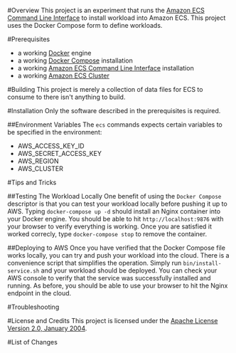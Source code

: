 #Overview
This project is an experiment that runs the [Amazon ECS Command Line Interface](https://github.com/aws/amazon-ecs-cli/) 
to install workload into Amazon ECS.  This project uses the Docker Compose form to define workloads.

#Prerequisites
* a working [Docker](http://docker.io) engine
* a working [Docker Compose](http://docker.io) installation
* a working [Amazon ECS Command Line Interface](https://github.com/aws/amazon-ecs-cli/) installation
* a working [Amazon ECS Cluster](https://aws.amazon.com/ecs/)

#Building
This project is merely a collection of data files for ECS to consume to there isn't anything to build.

#Installation
Only the software described in the prerequisites is required.

##Environment Variables
The `ecs` commands expects certain variables to be specified in the environment:

* AWS_ACCESS_KEY_ID
* AWS_SECRET_ACCESS_KEY
* AWS_REGION
* AWS_CLUSTER

#Tips and Tricks

##Testing The Workload Locally
One benefit of using the `Docker Compose` descriptor is that you can test your workload locally before pushing it up 
to AWS.  Typing `docker-compose up -d` should install an Nginx container into your Docker engine. You should be able 
to hit `http://localhost:9876` with your browser to verify everything is working.  Once you are satisfied it worked
correcly, type `docker-compose stop` to remove the container.

##Deploying to AWS
Once you have verified that the Docker Compose file works locally, you can try and push your workload into the cloud. 
There is a convenience script that simplifies the operation.  Simply run `bin/install-service.sh` and your workload 
should be deployed.  You can check your AWS console to verify that the service was successfully installed and running. 
As before, you should be able to use your browser to hit the Nginx endpoint in the cloud.

#Troubleshooting

#License and Credits
This project is licensed under the [Apache License Version 2.0, January 2004](http://www.apache.org/licenses/).

#List of Changes

